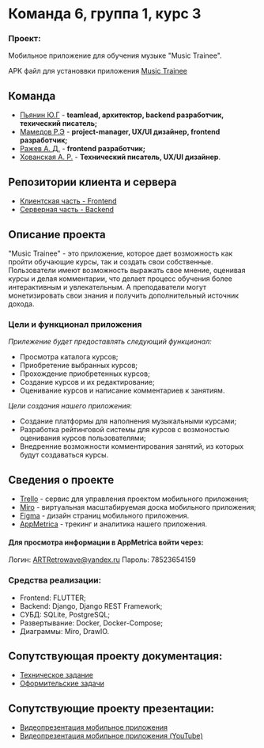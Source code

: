 # Команда 6, группа 1, курс 3
### Проект:
Мобильное приложение для обучения музыке "Music Trainee".

APK файл для установвки приложения
[Music Trainee](https://disk.yandex.ru/d/RT33WDh-ovQV5A)

## Команда
* [Пьянин Ю.Г](https://github.com/bosonhiiggs) - **teamlead, архитектор, backend разработчик, техический писатель;**
* [Мамедов Р.Э](https://github.com/raf989) - **project-manager, UX/UI дизайнер, frontend разработчик;**
* [Ражев А. Д.](https://github.com/ArtRetro) - **frontend разработчик;**
* [Хованская А. Р.](https://github.com/HovsicAnastasia) - **Технический писатель, UX/UI дизайнер**.

## Репозитории клиента и сервера
* [Клиентская часть - Frontend](https://github.com/bosonhiiggs/MT-Client/tree/develop)
* [Серверная часть - Backend](https://github.com/bosonhiiggs/MT-Server/tree/develop)

## Описание проекта
"Music Trainee" - это приложение, которое дает
возможность как пройти обучающие курсы, так и создать
свои собственные. Пользователи имеют возможность
выражать свое мнение, оценивая курсы и делая
комментарии, что делает процесс обучения более
интерактивным и увлекательным. А преподаватели могут монетизировать свои знания и получить дополнительный источник дохода.

### Цели и функционал приложения
*Прилежение будет предоставлять следующий функционал:*
- Просмотра каталога курсов;
- Приобретение выбранных курсов;
- Прохождение приобретенных курсов;
- Создание курсов и их редактирование;
- Оценивание курсов и написание комментариев к занятиям.

*Цели создания нашего приложения*:
- Создание платформы для наполнения музыкальными курсами;
- Разработка рейтинговой системы для курсов с возмоностью оценивания курсов пользователями;
- Внедренние возможности комментирования занятий, из которых будут создаваться курсы.

## Сведения о проекте
- [Trello](https://trello.com/b/3VyvQdzn/%D0%BF%D0%BB%D0%B0%D1%82%D1%84%D0%BE%D1%80%D0%BC%D0%B0-%D0%B4%D0%BB%D1%8F-%D1%83%D0%B4%D0%B0%D0%BB%D0%B5%D0%BD%D0%BD%D0%BE%D0%B3%D0%BE-%D0%BE%D0%B1%D1%83%D1%87%D0%B5%D0%BD%D0%B8%D1%8F-%D0%BC%D1%83%D0%B7%D1%8B%D0%BA%D0%B5) - сервис для управления проектом мобильного приложения;
- [Miro](https://miro.com/app/board/uXjVNiBhocU=/) - виртуальная масштабируемая доска мобильного приложения;
- [Figma](https://www.figma.com/file/rah11smidv5eEEE3ZBRIzi/Untitled?type=design&node-id=4%3A20&mode=design&t=5kJl0kSeNyTX7BSY-1) - дизайн страниц мобильного приложения.
- [AppMetrica](https://appmetrica.yandex.ru/overview?appId=4594774&period=week&group=day&currency=rub&accuracy=medium&sampling=1&filters=%7B) - трекинг и аналитика нашего приложения.
 #### Для просмотра информации в AppMetrica войти через:
  Логин: ARTRetrowave@yandex.ru
  Пароль: 78523654159

### Средства реализации:
- Frontend:  FLUTTER;
- Backend: Django, Django REST Framework;
- СУБД: SQLite, PostgreSQL;
- Развертывание: Docker, Docker-Compose;
- Диаграммы: Miro, DrawIO.

## Сопутствующая проекту документация:
- [Техническое задание](https://github.com/raf989/Music-Training/tree/main/%D0%A2%D0%B5%D1%85%D0%BD%D0%B8%D1%87%D0%B5%D1%81%D0%BA%D0%BE%D0%B5%20%D0%B7%D0%B0%D0%B4%D0%B0%D0%BD%D0%B8%D0%B5)
- [Оформительские задачи](https://github.com/raf989/Music-Training/tree/main/%D0%A1%D0%BE%D0%BF%D1%80%D0%BE%D0%B2%D0%BE%D0%B4%D0%B8%D1%82%D0%B5%D0%BB%D1%8C%D0%BD%D0%BE%D0%B5%20%D0%BF%D0%B8%D1%81%D1%8C%D0%BC%D0%BE)

 ## Сопутствующие проекту презентации:
- [Видеопрезентация мобильное приложения](https://github.com/raf989/Music-Training/tree/main/%D0%92%D0%B8%D0%B4%D0%B5%D0%BE)
- [Видеопрезентация мобильное приложения (YouTube)](https://www.youtube.com/watch?v=sZLeYwRNSvc&ab_channel=ART)
